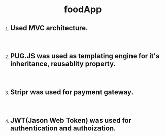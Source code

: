 <div align="center"><h1>foodApp</h1></div>
<ol>
  <li><h2> Used MVC architecture.</h2></li>
  <br>
  <li><h2> PUG.JS was used as templating engine for it's inheritance, reusablity property.</h2></li>
  <br>
  <li><h2> Stripr was used for payment gateway.</h2></li>
  <br>
  <li><h2> JWT(Jason Web Token) was used for authentication and authoization.</h2></li>
  <br>
  
  </ol>
